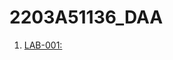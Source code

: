 # 2203A51136_DAA
1. [LAB-001:]("https://github.com/karthikeyan0741/2203A51136_DAA/blob/main/DAA_LAB_001_.ipynb")
